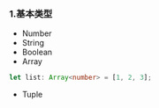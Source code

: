 

### 1.基本类型

- Number
- String
- Boolean
- Array
```ts
let list: Array<number> = [1, 2, 3];
```
- Tuple
